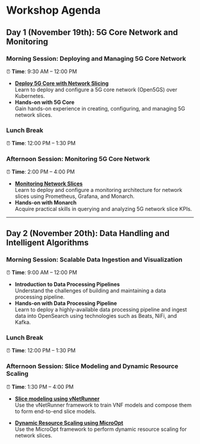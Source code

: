 # **Workshop Agenda**  

## **Day 1 (November 19th): 5G Core Network and Monitoring**  

### **Morning Session**: Deploying and Managing 5G Core Network  
⏰ **Time**: 9:30 AM – 12:00 PM  
- **[Deploy 5G Core with Network Slicing](core-deployment.md)**  
  Learn to deploy and configure a 5G core network (Open5GS) over Kubernetes.  
- **Hands-on with 5G Core**  
  Gain hands-on experience in creating, configuring, and managing 5G network slices.  


### **Lunch Break**  
⏰ **Time**: 12:00 PM – 1:30 PM  

### **Afternoon Session**: Monitoring 5G Core Network  
⏰ **Time**: 2:00 PM – 4:00 PM  
- **[Monitoring Network Slices](slice-monitoring.md)**  
  Learn to deploy and configure a monitoring architecture for network slices using Prometheus, Grafana, and Monarch.  
- **Hands-on with Monarch**  
  Acquire practical skills in querying and analyzing 5G network slice KPIs.  

---  

## **Day 2 (November 20th): Data Handling and Intelligent Algorithms**  

### **Morning Session**: Scalable Data Ingestion and Visualization  
⏰ **Time**: 9:00 AM – 12:00 PM  
- **Introduction to Data Processing Pipelines**  
  Understand the challenges of building and maintaining a data processing pipeline.  
- **Hands-on with Data Processing Pipeline**  
  Learn to deploy a highly-available data processing pipeline and ingest data into OpenSearch using technologies such as Beats, NiFi, and Kafka.  

### **Lunch Break**  
⏰ **Time**: 12:00 PM – 1:30 PM  

### **Afternoon Session**: Slice Modeling and Dynamic Resource Scaling  
⏰ **Time**: 1:30 PM – 4:00 PM  
- **[Slice modeling using vNetRunner](dynamic-resource-scaling.md)**  
   Use the vNetRunner framework to train VNF models and compose them to form end-to-end slice models.

- **[Dynamic Resource Scaling using MicroOpt](dynamic-resource-scaling.md)**  
   Use the MicroOpt framework to perform dynamic resource scaling for network slices.
